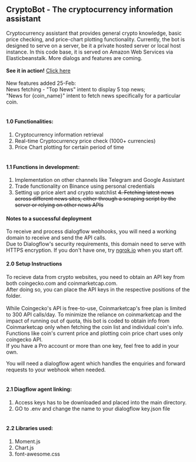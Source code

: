 ## CryptoBot - The cryptocurrency information assistant
Cryptocurrency assistant that provides general crypto knowledge, basic price checking, and price-chart plotting functionality. Currently, the bot is designed to serve on a server, be it a private hosted server or local host instance. In this code base, it is served on Amazon Web Services via Elasticbeanstalk. More dialogs and features are coming.
<br/><br/>
**See it in action!** [Click here](https://chanvictor.io/bot)<br/><br/>
New features added 25-Feb:<br/>
News fetching - "Top News" intent to display 5 top news;<br/>
"News for {coin_name}" intent to fetch news specifically for a particular coin.
<br/><br/>
#### 1.0 **Functionalities:**
1. Cryptocurrency information retrieval
2. Real-time Cryptocurrency price check (1000+ currencies)
3. Price Chart plotting for certain period of time
<br/><br/>
#### 1.1 **Functions in development:**
1. Implementation on other channels like Telegram and Google Assistant
2. Trade functionality on Binance using personal credentials
3. Setting up price alert and  crypto watchlist
~~4. Fetching latest news across different news sites, either through a scraping script by the server or relying on other news APIs~~


#### Notes to a successful deployment
To receive and process dialogflow webhooks, you will need a working domain to receive and send the API calls.<br/>
Due to Dialogflow's security requirements, this domain need to serve with HTTPS encryption.
If you don't have one, try [ngrok.io](https://ngrok.io) when you start off.


#### 2.0 **Setup Instructions**<br/>
To recieve data from crypto websites, you need to obtain an API key from both coingecko.com and coinmarketcap.com.<br/>
After doing so, you can place the API keys in the respective positions of the folder.<br/>
<br/>
While Coingecko's API is free-to-use, Coinmarketcap's free plan is limited to 300 API calls/day. To minimize the reliance on coinmarketcap and the impact of running out of quota, this bot is coded to obtain info from Coinmarketcap only when fetching the coin list and individual coin's info. Functions like coin's current price and plotting coin price chart uses only coingecko API.<br/>
If you have a Pro account or more than one key, feel free to add in your own.


You will need a dialogflow agent which handles the enquiries and forward requests to your webhook when needed.
<br/><br/>
#### 2.1 Diagflow agent linking:
1) Access keys has to be downloaded and placed into the main directory.
2) GO to .env and change the name to your dialogflow key.json file
<br/><br/>
#### 2.2 Libraries used:
1) Moment.js
2) Chart.js
3) font-awesome.css
